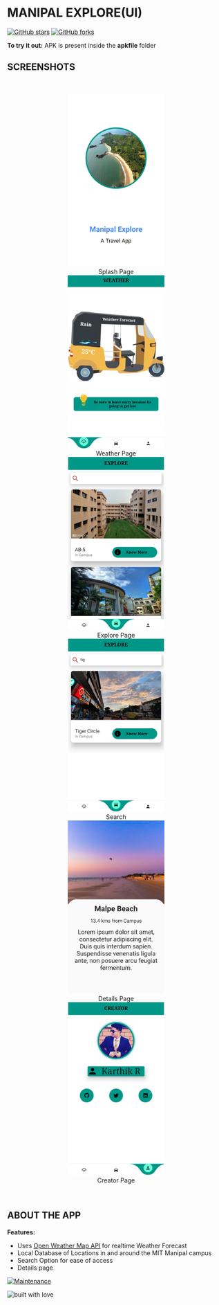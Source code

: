   
  	

#	MANIPAL EXPLORE(UI)

[![GitHub stars](https://img.shields.io/github/stars/L3thal14/ManipalExplore.svg?logo=github)]([https://github.com/L3thal14/ManipalExplore/stargazers](https://github.com/L3thal14/ManipalExplore/stargazers)) [![GitHub forks](https://img.shields.io/github/forks/L3thal14/ManipalExplore.svg?logo=github&color=teal)]([https://github.com/L3thal14/ManipalExplore/network/](https://github.com/L3thal14/ManipalExplore/network/))

<b>To try it out:</b> APK is present inside the <b>apkfile</b> folder
<br>

## SCREENSHOTS

<br>
<p align="center">
  <img src="https://github.com/L3thal14/ManipalExplore/blob/master/assets/screenshots/splashpage.jpg?raw=true"  height="400" />
  <br>
    Splash Page  
    <br>
	  <img src="https://github.com/L3thal14/ManipalExplore/blob/master/assets/screenshots/weatherpage.jpg?raw=true"  height="400" />
	<br>
	Weather Page
	<br>
   <img src="https://github.com/L3thal14/ManipalExplore/blob/master/assets/screenshots/explorepage.jpg?raw=true"  height="400" />
  <br>
  Explore Page
  <br>
	  <img src="https://github.com/L3thal14/ManipalExplore/blob/master/assets/screenshots/search.jpg?raw=true"  height="400" />
 <br>
 Search
 <br>
  	  <img src="https://github.com/L3thal14/ManipalExplore/blob/master/assets/screenshots/detailspage.jpg?raw=true"  height="400" />
  <br>
  Details Page
  <br>
  <img src="https://github.com/L3thal14/ManipalExplore/blob/master/assets/screenshots/creatorpage.jpg?raw=true"  height="400" />
  <br>
  Creator Page
  <br>
  
</p>
<br>

##  ABOUT THE APP

<b> Features: </b>
<ul>
   <li> Uses <a href="https://openweathermap.org/">Open Weather Map API</a>  for realtime Weather Forecast</li> 
   <li> Local Database of Locations in and around the MIT Manipal campus</li>
   <li>Search Option for ease of access</li>
   <li> Details page</li>
</ul>



[![Maintenance](https://img.shields.io/maintenance/yes/2020?color=green&logo=github)](https://github.com/L3thal14)



![built with love](https://forthebadge.com/images/badges/built-with-love.svg)
